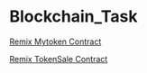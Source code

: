 # Blockchain_Task

[Remix Mytoken Contract](https://remix.ethereum.org/#url=https://raw.githubusercontent.com/vishnu5104/Blockchain_Task/refs/heads/main/contracts/MyToken.sol&lang=en&optimize=false&runs=200&evmVersion=null&version=soljson-v0.8.26+commit.8a97fa7a.js)

[Remix TokenSale Contract](https://remix.ethereum.org/#url=https://raw.githubusercontent.com/vishnu5104/Blockchain_Task/refs/heads/main/contracts/TokenSale.sol&lang=en&optimize=false&runs=200&evmVersion=null&version=soljson-v0.8.26+commit.8a97fa7a.js)
